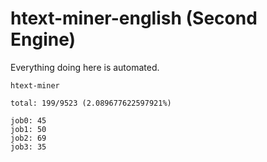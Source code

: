 # htext-miner-english (Second Engine)

Everything doing here is automated.

```
htext-miner

total: 199/9523 (2.089677622597921%)

job0: 45
job1: 50
job2: 69
job3: 35
```